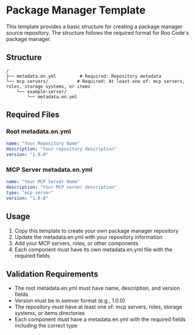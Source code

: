# Package Manager Template

This template provides a basic structure for creating a package manager source repository. The structure follows the required format for Roo Code's package manager.

## Structure

```
/
├── metadata.en.yml         # Required: Repository metadata
└── mcp servers/           # Required: At least one of: mcp servers, roles, storage systems, or items
    └── example-server/
        └── metadata.en.yml
```

## Required Files

### Root metadata.en.yml

```yaml
name: "Your Repository Name"
description: "Your repository description"
version: "1.0.0"
```

### MCP Server metadata.en.yml

```yaml
name: "Your MCP Server Name"
description: "Your MCP server description"
type: "mcp server"
version: "1.0.0"
```

## Usage

1. Copy this template to create your own package manager repository
2. Update the metadata.en.yml with your repository information
3. Add your MCP servers, roles, or other components
4. Each component must have its own metadata.en.yml file with the required fields

## Validation Requirements

- The root metadata.en.yml must have name, description, and version fields
- Version must be in semver format (e.g., 1.0.0)
- The repository must have at least one of: mcp servers, roles, storage systems, or items directories
- Each component must have a metadata.en.yml with the required fields including the correct type
